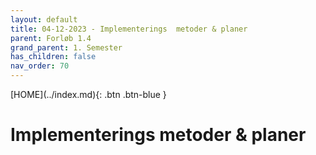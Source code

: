 ```yaml
---
layout: default
title: 04-12-2023 - Implementerings  metoder & planer
parent: Forløb 1.4
grand_parent: 1. Semester
has_children: false
nav_order: 70
---
```


<span class="fs-1">
[HOME](../index.md){: .btn .btn-blue }
</span>

# Implementerings  metoder & planer